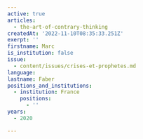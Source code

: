 ```yaml
---
active: true
articles:
  - the-art-of-contrary-thinking
createdAt: '2022-11-10T08:35:33.251Z'
exerpt: ''
firstname: Marc
is_institution: false
issue:
  - content/issues/crises-et-prophetes.md
language:
lastname: Faber
positions_and_institutions:
  - institution: France
    positions:
      - ''
years:
  - 2020

---
```

